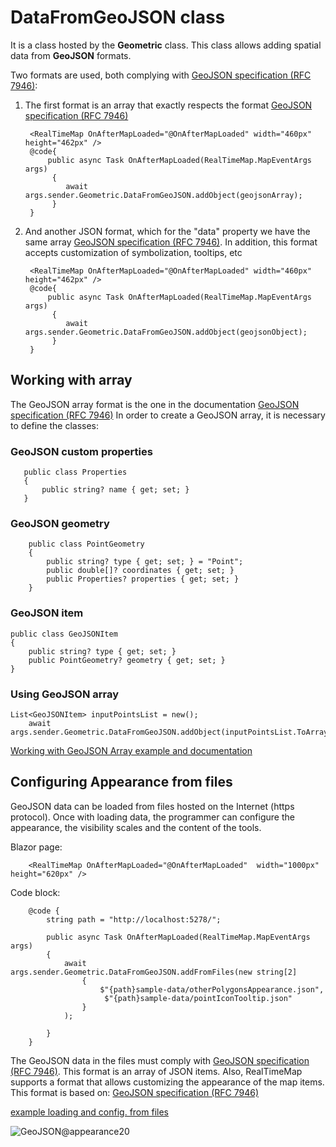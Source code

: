 
# **DataFromGeoJSON** class

It is a class hosted by the **Geometric** class. This class allows adding spatial data from **GeoJSON** formats.

Two formats are used, both complying with [GeoJSON specification (RFC 7946)](https://www.rfc-editor.org/rfc/rfc7946):

1. The first format is an array that exactly respects the format [GeoJSON specification (RFC 7946)](https://www.rfc-editor.org/rfc/rfc7946)

		<RealTimeMap OnAfterMapLoaded="@OnAfterMapLoaded" width="460px" height="462px" />
		@code{
			public async Task OnAfterMapLoaded(RealTimeMap.MapEventArgs args)
			 {
				await args.sender.Geometric.DataFromGeoJSON.addObject(geojsonArray);
			 }
		}

1. And another JSON format, which for the "data" property we have the same array [GeoJSON specification (RFC 7946)](https://www.rfc-editor.org/rfc/rfc7946). In addition, this format accepts customization of symbolization, tooltips, etc 



		<RealTimeMap OnAfterMapLoaded="@OnAfterMapLoaded" width="460px" height="462px" />
		@code{
			public async Task OnAfterMapLoaded(RealTimeMap.MapEventArgs args)
			 {
				await args.sender.Geometric.DataFromGeoJSON.addObject(geojsonObject);
			 }
		}

## Working with array

The GeoJSON array format is the one in the documentation [GeoJSON specification (RFC 7946)](https://www.rfc-editor.org/rfc/rfc7946)
In order to create a GeoJSON array, it is necessary to define the classes:

### GeoJSON custom properties

	   public class Properties
	   {
	       public string? name { get; set; }
	   }

### GeoJSON geometry

	    public class PointGeometry
	    {
	        public string? type { get; set; } = "Point";
	        public double[]? coordinates { get; set; }
	        public Properties? properties { get; set; }
	    }

### GeoJSON item

	public class GeoJSONItem
	{
		public string? type { get; set; }
		public PointGeometry? geometry { get; set; }   
	}

### Using GeoJSON array

   	List<GeoJSONItem> inputPointsList = new();
    	await args.sender.Geometric.DataFromGeoJSON.addObject(inputPointsList.ToArray());

[Working with GeoJSON Array example and documentation](https://github.com/ichim/LeafletForBlazor-NuGet/tree/main/RTM%20and%20GeoJSON/working%20with%20Array)


## Configuring Appearance from files

GeoJSON data can be loaded from files hosted on the Internet (https protocol). Once with loading data, the programmer can configure the appearance, the visibility scales and the content of the tools.

Blazor page:

		<RealTimeMap OnAfterMapLoaded="@OnAfterMapLoaded"  width="1000px" height="620px" />

Code block:

		@code {
		    string path = "http://localhost:5278/";
		    
		    public async Task OnAfterMapLoaded(RealTimeMap.MapEventArgs args)
		    {
		        await args.sender.Geometric.DataFromGeoJSON.addFromFiles(new string[2]
		            {
		                $"{path}sample-data/otherPolygonsAppearance.json",
		                 $"{path}sample-data/pointIconTooltip.json"
		            }
		        );
		
		    }
		}
 


The GeoJSON data in the files must comply with [GeoJSON specification (RFC 7946)](https://www.rfc-editor.org/rfc/rfc7946). This format is an array of JSON items. Also, RealTimeMap supports a format that allows customizing the appearance of the map items. This format is based on: [GeoJSON specification (RFC 7946)](https://www.rfc-editor.org/rfc/rfc7946)


[example loading and config. from files](https://github.com/ichim/LeafletForBlazor-NuGet/tree/main/RTM%20and%20GeoJSON/config%20tooltip%20from%20file)

![GeoJSON@appearance20](https://github.com/ichim/LeafletForBlazor-NuGet/assets/8348463/81f4ea40-55b5-4dd5-9270-c2643aa47dd6)





